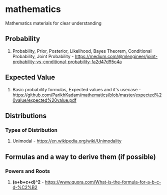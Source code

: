 # mathematics
Mathematics materials for clear understanding

## Probability
1. Probability, Prior, Posterior, Likelihood, Bayes Theorem, Conditional Probability, Joint Probability - https://medium.com/@mlengineer/joint-probability-vs-conditional-probability-fa2d47d95c4a

## Expected Value
1. Basic probability formulas, Expected values and it's usecase - https://github.com/ParikhKadam/mathematics/blob/master/expected%20value/expected%20value.pdf

## Distributions
### Types of Distribution
1. Unimodal - https://en.wikipedia.org/wiki/Unimodality

## Formulas and a way to derive them (if possible)
### Powers and Roots
1. **(a+b+c+d)^2** - https://www.quora.com/What-is-the-formula-for-a-b-c-d-%C2%B2
